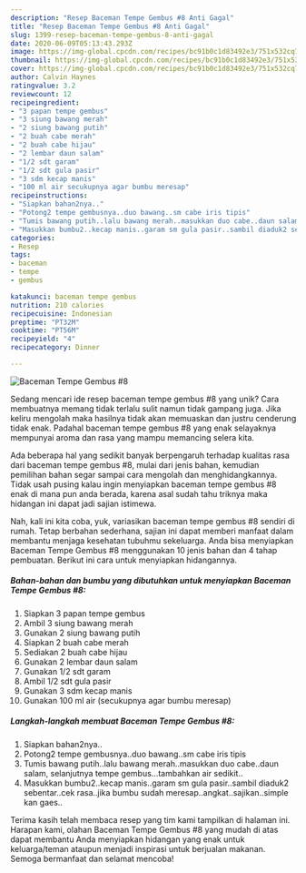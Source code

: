 ```yaml
---
description: "Resep Baceman Tempe Gembus #8 Anti Gagal"
title: "Resep Baceman Tempe Gembus #8 Anti Gagal"
slug: 1399-resep-baceman-tempe-gembus-8-anti-gagal
date: 2020-06-09T05:13:43.293Z
image: https://img-global.cpcdn.com/recipes/bc91b0c1d83492e3/751x532cq70/baceman-tempe-gembus-8-foto-resep-utama.jpg
thumbnail: https://img-global.cpcdn.com/recipes/bc91b0c1d83492e3/751x532cq70/baceman-tempe-gembus-8-foto-resep-utama.jpg
cover: https://img-global.cpcdn.com/recipes/bc91b0c1d83492e3/751x532cq70/baceman-tempe-gembus-8-foto-resep-utama.jpg
author: Calvin Haynes
ratingvalue: 3.2
reviewcount: 12
recipeingredient:
- "3 papan tempe gembus"
- "3 siung bawang merah"
- "2 siung bawang putih"
- "2 buah cabe merah"
- "2 buah cabe hijau"
- "2 lembar daun salam"
- "1/2 sdt garam"
- "1/2 sdt gula pasir"
- "3 sdm kecap manis"
- "100 ml air secukupnya agar bumbu meresap"
recipeinstructions:
- "Siapkan bahan2nya.."
- "Potong2 tempe gembusnya..duo bawang..sm cabe iris tipis"
- "Tumis bawang putih..lalu bawang merah..masukkan duo cabe..daun salam, selanjutnya tempe gembus...tambahkan air sedikit.."
- "Masukkan bumbu2..kecap manis..garam sm gula pasir..sambil diaduk2 sebentar..cek rasa..jika bumbu sudah meresap..angkat..sajikan..simple kan gaes.."
categories:
- Resep
tags:
- baceman
- tempe
- gembus

katakunci: baceman tempe gembus 
nutrition: 210 calories
recipecuisine: Indonesian
preptime: "PT32M"
cooktime: "PT56M"
recipeyield: "4"
recipecategory: Dinner

---
```



![Baceman Tempe Gembus #8](https://img-global.cpcdn.com/recipes/bc91b0c1d83492e3/751x532cq70/baceman-tempe-gembus-8-foto-resep-utama.jpg)

Sedang mencari ide resep baceman tempe gembus #8 yang unik? Cara membuatnya memang tidak terlalu sulit namun tidak gampang juga. Jika keliru mengolah maka hasilnya tidak akan memuaskan dan justru cenderung tidak enak. Padahal baceman tempe gembus #8 yang enak selayaknya mempunyai aroma dan rasa yang mampu memancing selera kita.



Ada beberapa hal yang sedikit banyak berpengaruh terhadap kualitas rasa dari baceman tempe gembus #8, mulai dari jenis bahan, kemudian pemilihan bahan segar sampai cara mengolah dan menghidangkannya. Tidak usah pusing kalau ingin menyiapkan baceman tempe gembus #8 enak di mana pun anda berada, karena asal sudah tahu triknya maka hidangan ini dapat jadi sajian istimewa.


Nah, kali ini kita coba, yuk, variasikan baceman tempe gembus #8 sendiri di rumah. Tetap berbahan sederhana, sajian ini dapat memberi manfaat dalam membantu menjaga kesehatan tubuhmu sekeluarga. Anda bisa menyiapkan Baceman Tempe Gembus #8 menggunakan 10 jenis bahan dan 4 tahap pembuatan. Berikut ini cara untuk menyiapkan hidangannya.

<!--inarticleads1-->

##### Bahan-bahan dan bumbu yang dibutuhkan untuk menyiapkan Baceman Tempe Gembus #8:

1. Siapkan 3 papan tempe gembus
1. Ambil 3 siung bawang merah
1. Gunakan 2 siung bawang putih
1. Siapkan 2 buah cabe merah
1. Sediakan 2 buah cabe hijau
1. Gunakan 2 lembar daun salam
1. Gunakan 1/2 sdt garam
1. Ambil 1/2 sdt gula pasir
1. Gunakan 3 sdm kecap manis
1. Gunakan 100 ml air (secukupnya agar bumbu meresap)




<!--inarticleads2-->

##### Langkah-langkah membuat Baceman Tempe Gembus #8:

1. Siapkan bahan2nya..
1. Potong2 tempe gembusnya..duo bawang..sm cabe iris tipis
1. Tumis bawang putih..lalu bawang merah..masukkan duo cabe..daun salam, selanjutnya tempe gembus...tambahkan air sedikit..
1. Masukkan bumbu2..kecap manis..garam sm gula pasir..sambil diaduk2 sebentar..cek rasa..jika bumbu sudah meresap..angkat..sajikan..simple kan gaes..




Terima kasih telah membaca resep yang tim kami tampilkan di halaman ini. Harapan kami, olahan Baceman Tempe Gembus #8 yang mudah di atas dapat membantu Anda menyiapkan hidangan yang enak untuk keluarga/teman ataupun menjadi inspirasi untuk berjualan makanan. Semoga bermanfaat dan selamat mencoba!

